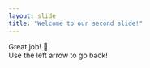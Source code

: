 ```yaml
---
layout: slide
title: "Welcome to our second slide!"
---
```

Great job! 💯  
Use the left arrow to go back!
